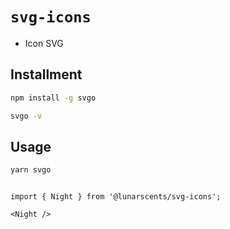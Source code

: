 # `svg-icons`

- Icon SVG

## Installment

```sh
npm install -g svgo

svgo -v
```

## Usage

```sh
yarn svgo
```

```tsx

import { Night } from '@lunarscents/svg-icons';

<Night />
```